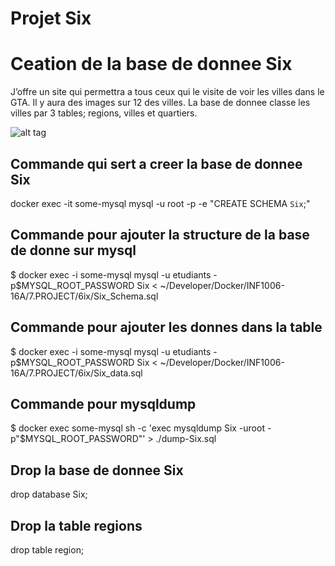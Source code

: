 # Projet Six 
# Ceation de la base de donnee Six 

J’offre un site qui permettra a tous ceux qui le visite de voir les villes dans le GTA.
Il y aura des images sur 12 des villes. 
La base de donnee classe les villes par 3 tables; regions, villes et quartiers. 

![alt tag](https://github.com/CollegeBoreal/INF1006-16A/tree/Gary/7.PROJECT/6ix/Six.png)

## Commande qui sert a creer la base de donnee Six 
docker exec -it some-mysql mysql -u root -p -e "CREATE SCHEMA `Six`;"

## Commande pour ajouter la structure de la base de donne sur mysql
$ docker exec -i some-mysql  mysql -u etudiants -p$MYSQL_ROOT_PASSWORD Six < ~/Developer/Docker/INF1006-16A/7.PROJECT/6ix/Six_Schema.sql

## Commande pour ajouter les donnes dans la table 
$ docker exec -i some-mysql mysql -u etudiants -p$MYSQL_ROOT_PASSWORD Six < ~/Developer/Docker/INF1006-16A/7.PROJECT/6ix/Six_data.sql

## Commande pour mysqldump
$ docker exec some-mysql sh -c 'exec mysqldump Six -uroot -p"$MYSQL_ROOT_PASSWORD"' > ./dump-Six.sql

## Drop la base de donnee Six
drop database Six;

## Drop la table regions
drop table region;